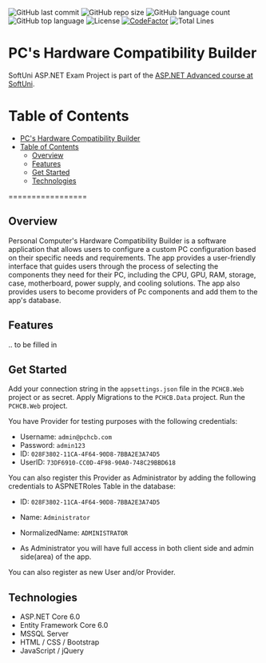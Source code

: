 ![GitHub last commit](https://img.shields.io/github/last-commit/Krasipeace/PCHCB---ASP.NET-Advanced-Exam-Project) ![GitHub repo size](https://img.shields.io/github/repo-size/Krasipeace/PCHCB---ASP.NET-Advanced-Exam-Project) ![GitHub language count](https://img.shields.io/github/languages/count/Krasipeace/PCHCB---ASP.NET-Advanced-Exam-Project) ![GitHub top language](https://img.shields.io/github/languages/top/Krasipeace/PCHCB---ASP.NET-Advanced-Exam-Project) ![License](https://img.shields.io/badge/license-MIT-green) [![CodeFactor](https://www.codefactor.io/repository/github/krasipeace/pchcb---asp.net-advanced-exam-project/badge)](https://www.codefactor.io/repository/github/krasipeace/pchcb---asp.net-advanced-exam-project) ![Total Lines](https://img.shields.io/tokei/lines/github/Krasipeace/PCHCB---ASP.NET-Advanced-Exam-Project)

# PC's Hardware Compatibility Builder
SoftUni ASP.NET Exam Project is part of the [ASP.NET Advanced course at SoftUni](https://github.com/Krasipeace/SoftUni/tree/main/ASP.NET%20Advanced).

Table of Contents
=================

- [PC's Hardware Compatibility Builder](#pcs-hardware-compatibility-builder)
- [Table of Contents](#table-of-contents)
  - [Overview](#overview)
  - [Features](#features)
  - [Get Started](#get-started)
  - [Technologies](#technologies)

=================

## Overview

Personal Computer's Hardware Compatibility Builder is a software application that allows users to configure a custom PC configuration based on their specific needs and requirements. The app provides a user-friendly interface that guides users through the process of selecting the components they need for their PC, including the CPU, GPU, RAM, storage, case, motherboard, power supply, and cooling solutions. The app also provides users to become providers of Pc components and add them to the app's database. 

## Features

.. to be filled in

## Get Started 

Add your connection string in the `appsettings.json` file in the `PCHCB.Web` project or as secret. Apply Migrations to the `PCHCB.Data` project. Run the `PCHCB.Web` project.

You have Provider for testing purposes with the following credentials:
- Username: `admin@pchcb.com` 
- Password: `admin123`
- ID: `028F3802-11CA-4F64-90D8-7BBA2E3A74D5`
- UserID: `73DF6910-CC0D-4F98-90A0-748C29BBD618`

You can also register this Provider as Administrator by adding the following credentials to ASPNETRoles Table in the database:
- ID: `028F3802-11CA-4F64-90D8-7BBA2E3A74D5`
- Name: `Administrator`
- NormalizedName: `ADMINISTRATOR`

- As Administrator you will have full access in both client side and admin side(area) of the app.

You can also register as new User and/or Provider.

## Technologies

- ASP.NET Core 6.0
- Entity Framework Core 6.0
- MSSQL Server
- HTML / CSS / Bootstrap
- JavaScript / jQuery
